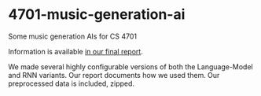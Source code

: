 # 4701-music-generation-ai
Some music generation AIs for CS 4701

Information is available [in our final report](https://docs.google.com/document/d/e/2PACX-1vRiWfWUi0GhxnG66rHdZlxJNoLdznjts-znvwr48EBA6VyasxJRbI00hSV6NyIsEewv1b2u_mVdMG2j/pub).

We made several highly configurable versions of both the Language-Model and RNN variants. Our report documents how we used them. Our preprocessed data is included, zipped.